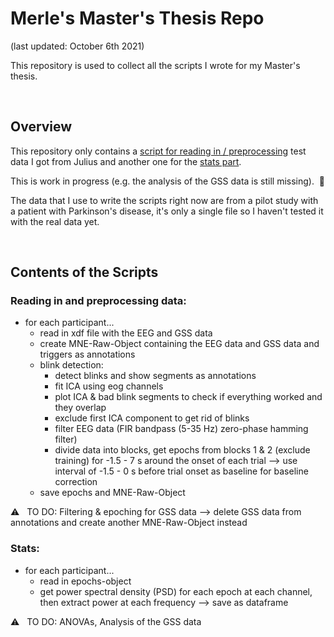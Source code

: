 # Merle's Master's Thesis Repo 
(last updated: October 6th 2021)

This repository is used to collect all the scripts I wrote for my Master's thesis.

&nbsp;  

## Overview 
This repository only contains a [script for reading in / preprocessing](/read_and_preproc_data.py) test data I got from Julius and another one for the [stats part](/stats.py).

This is work in progress (e.g. the analysis of the GSS data is still missing).&nbsp;  🐢

The data that I use to write the scripts right now are from a pilot study with a patient with Parkinson's disease, it's only a single file so I haven't tested it with the real data yet.

&nbsp;  

## Contents of the Scripts

### Reading in and preprocessing data:
* for each participant...
    * read in xdf file with the EEG and GSS data
    * create MNE-Raw-Object containing the EEG data and GSS data and triggers as annotations
    * blink detection: 
        * detect blinks and show segments as annotations
        * fit ICA using eog channels
        * plot ICA & bad blink segments to check if everything worked and they overlap
        * exclude first ICA component to get rid of blinks
        * filter EEG data (FIR bandpass (5-35 Hz) zero-phase hamming filter)
        * divide data into blocks, get epochs from blocks 1 & 2 (exclude training) for -1.5 - 7 s around the onset of each trial 
--> use interval of -1.5 - 0 s before trial onset as baseline for baseline correction
    * save epochs and MNE-Raw-Object

:warning: &nbsp; TO DO: Filtering & epoching for GSS data 
--> delete GSS data from annotations and create another MNE-Raw-Object instead
&nbsp;

### Stats: 
* for each participant...
    * read in epochs-object
    * get power spectral density (PSD) for each epoch at each channel, then extract power at each frequency --> save as dataframe
     
     
:warning: &nbsp; TO DO: ANOVAs, Analysis of the GSS data

